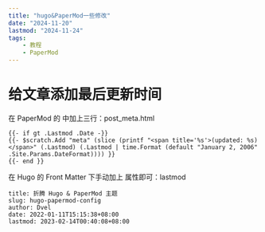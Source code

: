 ```yaml
---
title: "hugo&PaperMod一些修改"
date: "2024-11-20"
lastmod: "2024-11-24"
tags: 
    - 教程
    - PaperMod
---
```


# 给文章添加最后更新时间
在 PaperMod 的 中加上三行：post_meta.html
~~~
{{- if gt .Lastmod .Date -}}
{{- $scratch.Add "meta" (slice (printf "<span title='%s'>(updated: %s)</span>" (.Lastmod) (.Lastmod | time.Format (default "January 2, 2006" .Site.Params.DateFormat)))) }}
{{- end }}
~~~

在 Hugo 的 Front Matter 下手动加上 属性即可：lastmod

~~~
title: 折腾 Hugo & PaperMod 主题
slug: hugo-papermod-config
author: Dvel
date: 2022-01-11T15:15:38+08:00
lastmod: 2023-02-14T00:40:08+08:00
~~~

